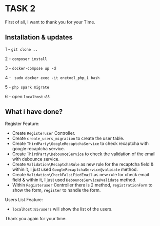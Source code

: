 # TASK 2

First of all, I want to thank you for your Time.

## Installation & updates

1 - `git clone ..`

2 - `composer install`

3 - `docker-compose up -d`

4 - ` sudo docker exec -it onetool_php_1 bash`

5 - `php spark migrate`

6 -  open `localhost:85`

## What i have done?

Register Feature:

- Create `Registeruser` Controller.
- Create `create_users_migration` to create the user table.
- Create `ThirdParty\GoogleRecaptchaService` to check recaptcha with google recaptcha service.
- Create `ThirdParty\DebounceService` to check the validation of the email with debounce service.
- Create `Validation\RecaptchaRule` as  new rule for the recaptcha field & within it, I just used `GoogleRecaptchaService@validate` method.
- Create `Validation\CheckFalsiFiedEmail` as new rule for check email field & within it, I just used `DebounceService@validate` method.
- Within `Registeruser` Controller there is 2 method, `registrationForm` to show the form, `register` to handle the form.


Users List Feature:

- `localhost:85/users` will show the list of the users.



Thank you again for your time.
